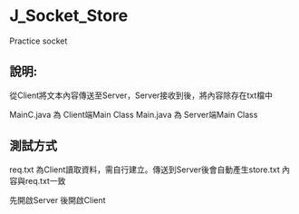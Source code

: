 # J_Socket_Store
Practice socket

## 說明:
從Client將文本內容傳送至Server，Server接收到後，將內容除存在txt檔中

MainC.java 為 Client端Main Class
Main.java 為 Server端Main Class

## 測試方式
req.txt 為Client讀取資料，需自行建立。傳送到Server後會自動產生store.txt 內容與req.txt一致

先開啟Server 後開啟Client
